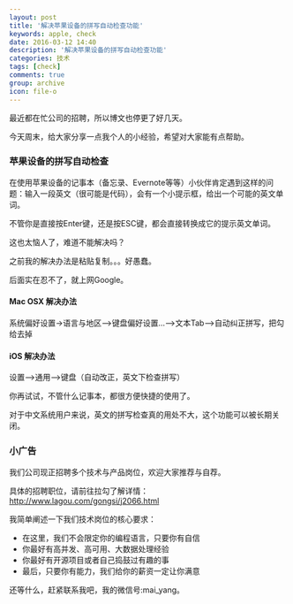 ```yaml
---
layout: post
title: '解决苹果设备的拼写自动检查功能'
keywords: apple, check
date: 2016-03-12 14:40
description: '解决苹果设备的拼写自动检查功能'
categories: 技术
tags: [check]
comments: true
group: archive
icon: file-o
---
```


最近都在忙公司的招聘，所以博文也停更了好几天。

今天周末，给大家分享一点我个人的小经验，希望对大家能有点帮助。

<!--more-->

### 苹果设备的拼写自动检查 ###

在使用苹果设备的记事本（备忘录、Evernote等等）小伙伴肯定遇到这样的问题：输入一段英文（很可能是代码），会有一个小提示框，给出一个可能的英文单词。

不管你是直接按Enter键，还是按ESC键，都会直接转换成它的提示英文单词。

这也太恼人了，难道不能解决吗？

之前我的解决办法是粘贴复制。。。好愚蠢。

后面实在忍不了，就上网Google。

#### Mac OSX 解决办法 ####

系统偏好设置->语言与地区—>键盘偏好设置...—>文本Tab—>自动纠正拼写，把勾给去掉

#### iOS 解决办法 ####

设置—>通用—>键盘（自动改正，英文下检查拼写）

你再试试，不管什么记事本，都很方便快捷的使用了。

对于中文系统用户来说，英文的拼写检查真的用处不大，这个功能可以被长期关闭。

### 小广告 ###

我们公司现正招聘多个技术与产品岗位，欢迎大家推荐与自荐。

具体的招聘职位，请前往拉勾了解详情：http://www.lagou.com/gongsi/j2066.html

我简单阐述一下我们技术岗位的核心要求：

- 在这里，我们不会限定你的编程语言，只要你有自信
- 你最好有高并发、高可用、大数据处理经验
- 你最好有开源项目或者自己捣鼓过有趣的事
- 最后，只要你有能力，我们给你的薪资一定让你满意

还等什么，赶紧联系我吧，我的微信号:mai_yang。
